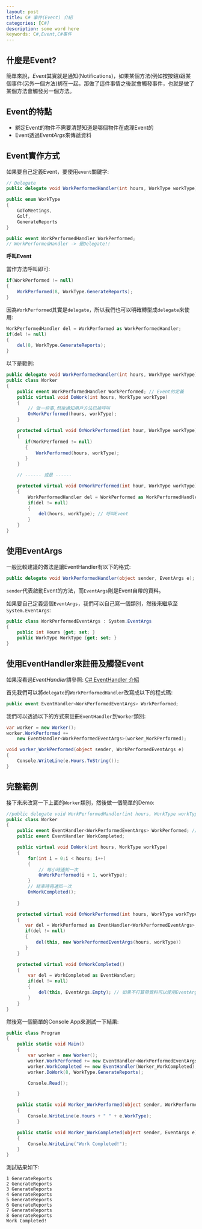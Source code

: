 ```yaml
---
layout: post
title: C# 事件(Event) 介紹   
categories: [C#]
description: some word here
keywords: C#,Event,C#事件
---
```


## 什麼是Event?
簡單來說，*Event*其實就是通知(Notifications)，如果某個方法(例如按按鈕)跟某個事件(另外一個方法)綁在一起，那做了這件事情之後就會觸發事件，也就是做了某個方法會觸發另一個方法。

## Event的特點
* 綁定Event的物件不需要清楚知道是哪個物件在處理Event的
* Event透過*EventArgs*來傳遞資料

## Event實作方式
如果要自己定義Event，要使用`event`關鍵字:
```csharp
// Delegate
public delegate void WorkPerformedHandler(int hours, WorkType workType);

public enum WorkType
{
    GoToMeetings,
    Golf,
    GenerateReports
}

public event WorkPerformedHandler WorkPerformed;
// WorkPerformedHandler -> 是Delegate!!
```

**呼叫Event**

當作方法呼叫即可:
```csharp
if(WorkPerformed != null)
{
    WorkPerformed(8, WorkType.GenerateReports);
}
```

因為`WorkPerformed`其實是`delegate`，所以我們也可以明確轉型成`delegate`來使用:
```csharp
WorkPerformedHandler del = WorkPerformed as WorkPerformedHandler;
if(del != null)
{
    del(8, WorkType.GenerateReports);
}
```

以下是範例:

```csharp
public delegate void WorkPerformedHandler(int hours, WorkType workType);
public class Worker
{
    public event WorkPerformedHandler WorkPerformed; // Event的定義
    public virtual void DoWork(int hours, WorkType workType)
    {
        // 做一些事,然後通知用戶方法已被呼叫
        OnWorkPerformed(hours, workType);
    }

    protected virtual void OnWorkPerformed(int hour, WorkType workType)
    {
       if(WorkPerformed != null)
       {
           WorkPerformed(hours, workType);
       }
    }

    // ------ 或是 ------

    protected virtual void OnWorkPerformed(int hour, WorkType workType)
    {
        WorkPerformedHandler del = WorkPerformed as WorkPerformedHandler;
        if(del != null)
        {
            del(hours, workType); // 呼叫Event
        }
    }
}
```

## 使用EventArgs
一般比較建議的做法是讓EventHandler有以下的格式:
```csharp
public delegate void WorkPerformedHandler(object sender, EventArgs e);
```

`sender`代表啟動Event的方法，而`EventArgs`則是Event自帶的資料。

如果要自己定義這個`EventArgs`，我們可以自己寫一個類別，然後來繼承至`System.EventArgs`:

```csharp
public class WorkPerformedEventArgs : System.EventArgs
{
    public int Hours {get; set; }
    public WorkType WorkType {get; set; }
}
```

## 使用EventHandler來註冊及觸發Event
如果沒看過*EventHandler*請參照: [C# EventHandler 介紹](https://ryanchen34057.github.io/2019/10/12/eventHandlerIntro/)

首先我們可以將`delegate`的`WorkPerformedHandler`改寫成以下的程式碼:
```csharp
public event EventHandler<WorkPerformedEventArgs> WorkPerformed;
```

我們可以透過以下的方式來註冊`EventHandler`到`Worker`類別:
```csharp
var worker = new Worker();
worker.WorkPerformed += 
    new EventHandler<WorkPerformedEventArgs>(worker_WorkPerformed);

void worker_WorkPerformed(object sender, WorkPerformedEventArgs e)
{
    Console.WriteLine(e.Hours.ToString());
}
```

## 完整範例
接下來來改寫一下上面的`Worker`類別，然後做一個簡單的Demo:
```csharp
//public delegate void WorkPerformedHandler(int hours, WorkType workType);
public class Worker
{
    public event EventHandler<WorkPerformedEventArgs> WorkPerformed; // Event的定義
    public event EventHandler WorkCompleted; 

    public virtual void DoWork(int hours, WorkType workType)
    {
        for(int i = 0;i < hours; i++)
        {
            // 每小時通知一次
            OnWorkPerformed(i + 1, workType);
        }
        // 結束時再通知一次
        OnWorkCompleted();
        
    }

    protected virtual void OnWorkPerformed(int hours, WorkType workType)
    {
       var del = WorkPerformed as EventHandler<WorkPerformedEventArgs>;
       if(del != null)
       {
           del(this, new WorkPerformedEventArgs(hours, workType))
       }
    }

    protected virtual void OnWorkCompleted()
    {
        var del = WorkCompleted as EventHandler;
        if(del != null)
        {
            del(this, EventArgs.Empty); // 如果不打算帶資料可以使用EventArgs.Empty
        }
    }
}
```

然後寫一個簡單的Console App來測試一下結果:
```csharp
public class Program
{
    public static void Main()
	{
		var worker = new Worker();
        worker.WorkPerformed += new EventHandler<WorkPerformedEventArgs>(Worker_WorkPerformed);
        worker.WorkCompleted += new EventHandler(Worker_WorkCompleted);
        worker.DoWork(8, WorkType.GenerateReports);

        Console.Read();

	}

    public static void Worker_WorkPerformed(object sender, WorkPerformedEventArgs e)
    {
        Console.WriteLine(e.Hours + " " + e.WorkType);
    }

    public static void Worker_WorkCompleted(object sender, EventArgs e)
    {
        Console.WriteLine("Work Completed!");
    }
}
```

測試結果如下:
```console
1 GenerateReports
2 GenerateReports
3 GenerateReports
4 GenerateReports
5 GenerateReports
6 GenerateReports
7 GenerateReports
8 GenerateReports
Work Completed!
```